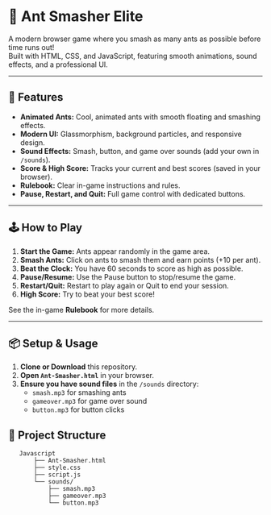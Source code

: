 # 🐜 Ant Smasher Elite

A modern browser game where you smash as many ants as possible before time runs out!  
Built with HTML, CSS, and JavaScript, featuring smooth animations, sound effects, and a professional UI.

---

## 🚀 Features

- **Animated Ants:** Cool, animated ants with smooth floating and smashing effects.
- **Modern UI:** Glassmorphism, background particles, and responsive design.
- **Sound Effects:** Smash, button, and game over sounds (add your own in `/sounds`).
- **Score & High Score:** Tracks your current and best scores (saved in your browser).
- **Rulebook:** Clear in-game instructions and rules.
- **Pause, Restart, and Quit:** Full game control with dedicated buttons.

---

## 🕹️ How to Play

1. **Start the Game:** Ants appear randomly in the game area.
2. **Smash Ants:** Click on ants to smash them and earn points (+10 per ant).
3. **Beat the Clock:** You have 60 seconds to score as high as possible.
4. **Pause/Resume:** Use the Pause button to stop/resume the game.
5. **Restart/Quit:** Restart to play again or Quit to end your session.
6. **High Score:** Try to beat your best score!

See the in-game **Rulebook** for more details.

---

## 📦 Setup & Usage

1. **Clone or Download** this repository.
2. **Open `Ant-Smasher.html`** in your browser.
3. **Ensure you have sound files** in the `/sounds` directory:
   - `smash.mp3` for smashing ants
   - `gameover.mp3` for game over sound
   - `button.mp3` for button clicks

## 📁 Project Structure

```plaintext
   Javascript
       ├── Ant-Smasher.html
       ├── style.css
       ├── script.js
       └── sounds/
           ├── smash.mp3
           ├── gameover.mp3
           └── button.mp3

